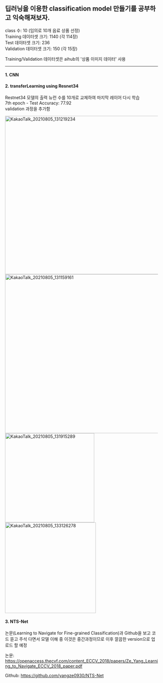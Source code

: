 ## 딥러닝을 이용한 classification model 만들기를 공부하고 익숙해져보자.
class 수: 10 (임의로 10개 음료 상품 선정)  
Training 데이터셋 크기: 1140 (각 114장)  
Test 데이터셋 크기: 236  
Validation 데이터셋 크기: 150 (각 15장)  
  
Training/Validation 데이터셋은 aihub의 '상품 이미지 데이터' 사용  

---

#### 1. CNN  
  
#### 2. transferLearning using Resnet34  
Restnet34 모델의 출력 뉴런 수를 10개로 교체하여 마지막 레이어 다시 학습  
7th epoch - Test Accuracy: 77.92  
validation 과정을 추가함  
  
<img width="522" alt="KakaoTalk_20210805_131219234" src="https://user-images.githubusercontent.com/51364769/128291425-b650a2c9-3c54-41e5-988d-0aed7f23da1a.png">
<img width="524" alt="KakaoTalk_20210805_131159161" src="https://user-images.githubusercontent.com/51364769/128291426-06ba5bc5-1f4e-445d-9259-a14155d74d16.png">
<img width="294" alt="KakaoTalk_20210805_131915289" src="https://user-images.githubusercontent.com/51364769/128291423-e5472fde-f043-4d98-b959-703a6840819e.png">
<img width="299" alt="KakaoTalk_20210805_133126278" src="https://user-images.githubusercontent.com/51364769/128291422-45e74a47-ac76-417b-91ab-6999ede01f0d.png">
  
#### 3. NTS-Net
논문(Learning to Navigate for Fine-grained Classification)과 Github을 보고 코드 뜯고 주석 다면서 모델 이해 중 
이것은 중간과정이므로 이후 깔끔한 version으로 업로드 할 예정

논문: https://openaccess.thecvf.com/content_ECCV_2018/papers/Ze_Yang_Learning_to_Navigate_ECCV_2018_paper.pdf 

Github: https://github.com/yangze0930/NTS-Net
